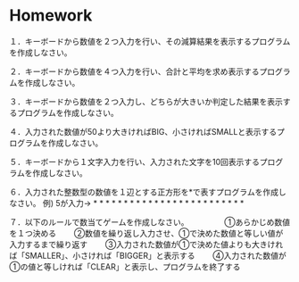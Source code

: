 # Homework
１．キーボードから数値を２つ入力を行い、その減算結果を表示するプログラムを作成しなさい。

２．キーボードから数値を４つ入力を行い、合計と平均を求め表示するプログラムを作成しなさい。

３．キーボードから数値を２つ入力し、どちらが大きいか判定した結果を表示するプログラムを作成しなさい。

４．入力された数値が50より大きければBIG、小さければSMALLと表示するプログラムを作成しなさい。

５．キーボードから１文字入力を行い、入力された文字を10回表示するプログラムを作成しなさい。

６．入力された整数型の数値を１辺とする正方形を*で表すプログラムを作成しなさい。
	例) 5が入力→	* * * * *
			* * * * *
			* * * * *
			* * * * *
			* * * * *

７．以下のルールで数当てゲームを作成しなさい。
　　
　　①あらかじめ数値を１つ決める
　　②数値を繰り返し入力させ、①で決めた数値と等しい値が入力するまで繰り返す
　　③入力された数値が①で決めた値よりも大きければ「SMALLER」、小さければ「BIGGER」と表示する
　　④入力された数値が①の値と等しければ「CLEAR」と表示し、プログラムを終了する

